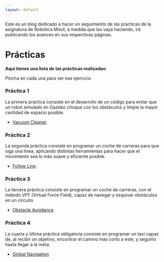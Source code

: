 ```yaml
---
layout: default
---
```


Este es un blog dedicado a hacer un seguimiento de las prácticas de la asignatura de Robótica Móvil, a medida que las vaya haciendo, iré publicando los avances en
sus respectivas páginas.

# Prácticas

**Aquí tienes una lista de las prácticas realizadas:**

Pincha en cada una para ver ese ejercicio

### Práctica 1

La primera práctica consiste en el desarrollo de un código para evitar que un robot simulado en Gazebo choque con los obstáculos y limpie la mayor cantidad 
de espacio posible.
* [Vacuum Cleaner](./P1/vacuum_cleaner.md).


### Práctica 2

La segunda práctica consiste en programar un coche de carreras para que siga una linea, aplicando distintas herramientas para hacer que el movimiento sea lo 
más suave y eficiente posible.
* [Follow Line](./P2/follow_line.md).


### Práctica 3

La tercera práctica consiste en programar un coche de carreras, con el método VFF (Virtual Force Field), capaz de navegar y esquivar obstáculos en un circuito
* [Obstacle Avoidance](./P3/obstacle_avoidance.md)

### Práctica 4

La cuarta y última práctica obligatoria consiste en programar un taxi capaz de, al recibir un objetivo, encontrar el camino más corto a este, y seguirlo hasta llegar a la meta.
* [Global Navigation](./P4/global_navigation.md)
